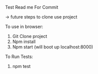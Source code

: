 Test Read me For Commit

-> future steps to clone use project

To use in browser:

1. Git Clone project
2. Npm install
3. Npm start (will boot up localhost:8000)

To Run Tests:
1. npm test
